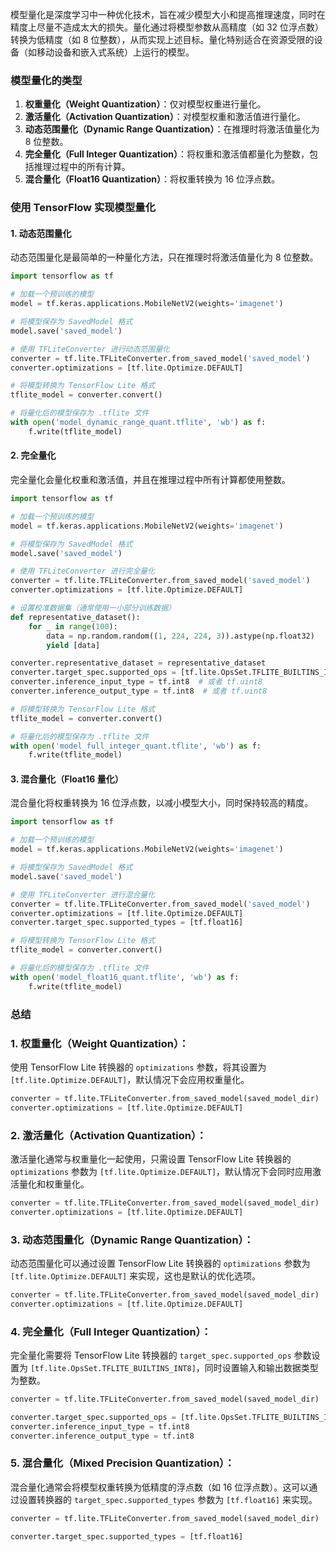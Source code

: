 
模型量化是深度学习中一种优化技术，旨在减少模型大小和提高推理速度，同时在精度上尽量不造成太大的损失。量化通过将模型参数从高精度（如 32 位浮点数）转换为低精度（如 8 位整数），从而实现上述目标。量化特别适合在资源受限的设备（如移动设备和嵌入式系统）上运行的模型。

### 模型量化的类型

1.  **权重量化（Weight Quantization）**：仅对模型权重进行量化。
2.  **激活量化（Activation Quantization）**：对模型权重和激活值进行量化。
3.  **动态范围量化（Dynamic Range Quantization）**：在推理时将激活值量化为 8 位整数。
4.  **完全量化（Full Integer Quantization）**：将权重和激活值都量化为整数，包括推理过程中的所有计算。
5.  **混合量化（Float16 Quantization）**：将权重转换为 16 位浮点数。
### 使用 TensorFlow 实现模型量化

#### 1. 动态范围量化

动态范围量化是最简单的一种量化方法，只在推理时将激活值量化为 8 位整数。

~~~py
import tensorflow as tf

# 加载一个预训练的模型
model = tf.keras.applications.MobileNetV2(weights='imagenet')

# 将模型保存为 SavedModel 格式
model.save('saved_model')

# 使用 TFLiteConverter 进行动态范围量化
converter = tf.lite.TFLiteConverter.from_saved_model('saved_model')
converter.optimizations = [tf.lite.Optimize.DEFAULT]

# 将模型转换为 TensorFlow Lite 格式
tflite_model = converter.convert()

# 将量化后的模型保存为 .tflite 文件
with open('model_dynamic_range_quant.tflite', 'wb') as f:
    f.write(tflite_model)
~~~

#### 2. 完全量化

完全量化会量化权重和激活值，并且在推理过程中所有计算都使用整数。
~~~py
import tensorflow as tf

# 加载一个预训练的模型
model = tf.keras.applications.MobileNetV2(weights='imagenet')

# 将模型保存为 SavedModel 格式
model.save('saved_model')

# 使用 TFLiteConverter 进行完全量化
converter = tf.lite.TFLiteConverter.from_saved_model('saved_model')
converter.optimizations = [tf.lite.Optimize.DEFAULT]

# 设置校准数据集（通常使用一小部分训练数据）
def representative_dataset():
    for _ in range(100):
        data = np.random.random((1, 224, 224, 3)).astype(np.float32)
        yield [data]

converter.representative_dataset = representative_dataset
converter.target_spec.supported_ops = [tf.lite.OpsSet.TFLITE_BUILTINS_INT8]
converter.inference_input_type = tf.int8  # 或者 tf.uint8
converter.inference_output_type = tf.int8  # 或者 tf.uint8

# 将模型转换为 TensorFlow Lite 格式
tflite_model = converter.convert()

# 将量化后的模型保存为 .tflite 文件
with open('model_full_integer_quant.tflite', 'wb') as f:
    f.write(tflite_model)
~~~

#### 3. 混合量化（Float16 量化）

混合量化将权重转换为 16 位浮点数，以减小模型大小，同时保持较高的精度。
~~~py
import tensorflow as tf

# 加载一个预训练的模型
model = tf.keras.applications.MobileNetV2(weights='imagenet')

# 将模型保存为 SavedModel 格式
model.save('saved_model')

# 使用 TFLiteConverter 进行混合量化
converter = tf.lite.TFLiteConverter.from_saved_model('saved_model')
converter.optimizations = [tf.lite.Optimize.DEFAULT]
converter.target_spec.supported_types = [tf.float16]

# 将模型转换为 TensorFlow Lite 格式
tflite_model = converter.convert()

# 将量化后的模型保存为 .tflite 文件
with open('model_float16_quant.tflite', 'wb') as f:
    f.write(tflite_model)
~~~

### 总结
### 1. 权重量化（Weight Quantization）：

使用 TensorFlow Lite 转换器的 `optimizations` 参数，将其设置为 `[tf.lite.Optimize.DEFAULT]`，默认情况下会应用权重量化。
~~~py
converter = tf.lite.TFLiteConverter.from_saved_model(saved_model_dir)
converter.optimizations = [tf.lite.Optimize.DEFAULT]
~~~

### 2. 激活量化（Activation Quantization）：
激活量化通常与权重量化一起使用，只需设置 TensorFlow Lite 转换器的 `optimizations` 参数为 `[tf.lite.Optimize.DEFAULT]`，默认情况下会同时应用激活量化和权重量化。
~~~py
converter = tf.lite.TFLiteConverter.from_saved_model(saved_model_dir)
converter.optimizations = [tf.lite.Optimize.DEFAULT]
~~~

### 3. 动态范围量化（Dynamic Range Quantization）：

动态范围量化可以通过设置 TensorFlow Lite 转换器的 `optimizations` 参数为 `[tf.lite.Optimize.DEFAULT]` 来实现，这也是默认的优化选项。

~~~py
converter = tf.lite.TFLiteConverter.from_saved_model(saved_model_dir)
converter.optimizations = [tf.lite.Optimize.DEFAULT]
~~~

### 4. 完全量化（Full Integer Quantization）：

完全量化需要将 TensorFlow Lite 转换器的 `target_spec.supported_ops` 参数设置为 `[tf.lite.OpsSet.TFLITE_BUILTINS_INT8]`，同时设置输入和输出数据类型为整数。
~~~py
converter = tf.lite.TFLiteConverter.from_saved_model(saved_model_dir)

converter.target_spec.supported_ops = [tf.lite.OpsSet.TFLITE_BUILTINS_INT8]
converter.inference_input_type = tf.int8
converter.inference_output_type = tf.int8
~~~

### 5. 混合量化（Mixed Precision Quantization）：

混合量化通常会将模型权重转换为低精度的浮点数（如 16 位浮点数）。这可以通过设置转换器的 `target_spec.supported_types` 参数为 `[tf.float16]` 来实现。
~~~py
converter = tf.lite.TFLiteConverter.from_saved_model(saved_model_dir)

converter.target_spec.supported_types = [tf.float16]
~~~
<!--stackedit_data:
eyJoaXN0b3J5IjpbMjMyNDM4MDIyLDIxMjQ4MzMyNzIsLTExOD
MzNTQyMjldfQ==
-->